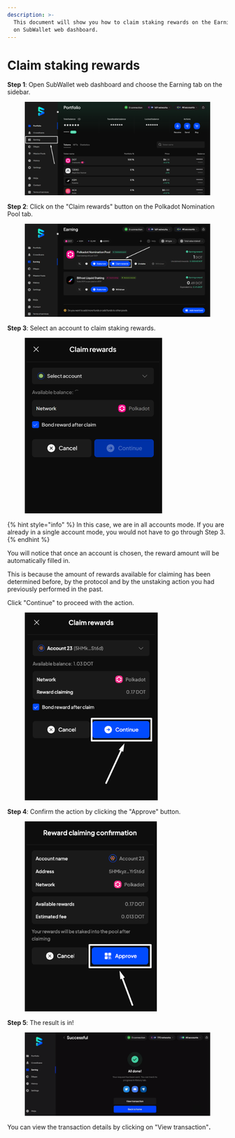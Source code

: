 ```yaml
---
description: >-
  This document will show you how to claim staking rewards on the Earning page
  on SubWallet web dashboard.
---
```


# Claim staking rewards

**Step 1**: Open SubWallet web dashboard and choose the Earning tab on the sidebar.

<figure><img src="../../../.gitbook/assets/image (54).png" alt=""><figcaption></figcaption></figure>

**Step 2**: Click on the "Claim rewards" button on the Polkadot Nomination Pool tab.

<figure><img src="../../../.gitbook/assets/image (52).png" alt=""><figcaption></figcaption></figure>

**Step 3**: Select an account to claim staking rewards.&#x20;

<div align="left">

<figure><img src="../../../.gitbook/assets/image (57).png" alt="" width="314"><figcaption></figcaption></figure>

</div>

{% hint style="info" %}
In this case, we are in all accounts mode. If you are already in a single account mode, you would not have to go through Step 3.&#x20;
{% endhint %}

You will notice that once an account is chosen, the reward amount will be automatically filled in.&#x20;

This is because the amount of rewards available for claiming has been determined before, by the protocol and by the unstaking action you had previously performed in the past.&#x20;

Click "Continue" to proceed with the action.

<div align="left">

<figure><img src="../../../.gitbook/assets/image (58).png" alt="" width="304"><figcaption></figcaption></figure>

</div>

**Step 4**: Confirm the action by clicking the "Approve" button.&#x20;

<div align="left">

<figure><img src="../../../.gitbook/assets/image (59).png" alt="" width="302"><figcaption></figcaption></figure>

</div>

**Step 5**: The result is in!

<figure><img src="../../../.gitbook/assets/image (73).png" alt=""><figcaption></figcaption></figure>

You can view the transaction details by clicking on "View transaction"**.**
